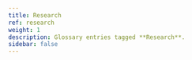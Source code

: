 ```yaml
---
title: Research
ref: research
weight: 1
description: Glossary entries tagged **Research**.
sidebar: false
---
```


